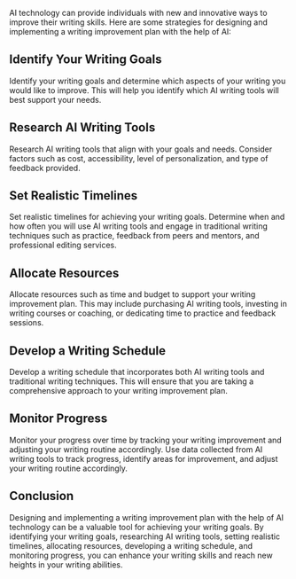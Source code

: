 
AI technology can provide individuals with new and innovative ways to improve their writing skills. Here are some strategies for designing and implementing a writing improvement plan with the help of AI:

Identify Your Writing Goals
---------------------------

Identify your writing goals and determine which aspects of your writing you would like to improve. This will help you identify which AI writing tools will best support your needs.

Research AI Writing Tools
-------------------------

Research AI writing tools that align with your goals and needs. Consider factors such as cost, accessibility, level of personalization, and type of feedback provided.

Set Realistic Timelines
-----------------------

Set realistic timelines for achieving your writing goals. Determine when and how often you will use AI writing tools and engage in traditional writing techniques such as practice, feedback from peers and mentors, and professional editing services.

Allocate Resources
------------------

Allocate resources such as time and budget to support your writing improvement plan. This may include purchasing AI writing tools, investing in writing courses or coaching, or dedicating time to practice and feedback sessions.

Develop a Writing Schedule
--------------------------

Develop a writing schedule that incorporates both AI writing tools and traditional writing techniques. This will ensure that you are taking a comprehensive approach to your writing improvement plan.

Monitor Progress
----------------

Monitor your progress over time by tracking your writing improvement and adjusting your writing routine accordingly. Use data collected from AI writing tools to track progress, identify areas for improvement, and adjust your writing routine accordingly.

Conclusion
----------

Designing and implementing a writing improvement plan with the help of AI technology can be a valuable tool for achieving your writing goals. By identifying your writing goals, researching AI writing tools, setting realistic timelines, allocating resources, developing a writing schedule, and monitoring progress, you can enhance your writing skills and reach new heights in your writing abilities.
